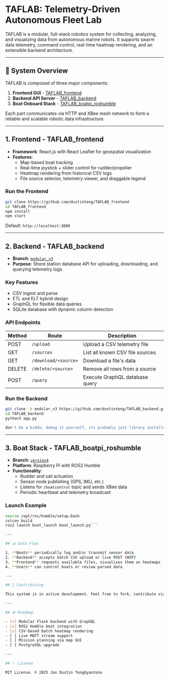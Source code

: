 # TAFLAB: Telemetry-Driven Autonomous Fleet Lab

TAFLAB is a modular, full-stack robotics system for collecting, analyzing, and visualizing data from autonomous marine robots. It supports swarm data telemetry, command control, real-time heatmap rendering, and an extensible backend architecture.

---

## 🚀 System Overview

TAFLAB is composed of three major components:

1. **Frontend GUI** - [TAFLAB_frontend](https://github.com/dustinteng/TAFLAB_frontend)
2. **Backend API Server** - [TAFLAB_backend](https://github.com/dustinteng/TAFLAB_backend/tree/modular_v3)
3. **Boat Onboard Stack** - [TAFLAB_boatpi_roshumble](https://github.com/dustinteng/TAFLAB_boatpi_roshumble/tree/version4)

Each part communicates via HTTP and XBee mesh network to form a reliable and scalable robotic data infrastructure.

---

## 1. Frontend - TAFLAB_frontend

- **Framework**: React.js with React Leaflet for geospatial visualization
- **Features**:
  - Map-based boat tracking
  - Real-time joystick + slider control for rudder/propeller
  - Heatmap rendering from historical CSV logs
  - File source selector, telemetry viewer, and draggable legend

### Run the Frontend

```bash
git clone https://github.com/dustinteng/TAFLAB_frontend
cd TAFLAB_frontend
npm install
npm start
```

Default: `http://localhost:3000`

---

## 2. Backend - TAFLAB_backend

- **Branch**: [`modular_v3`](https://github.com/dustinteng/TAFLAB_backend/tree/modular_v3)
- **Purpose**: Shore station database API for uploading, downloading, and querying telemetry logs

### Key Features

- CSV ingest and parse
- ETL and ELT hybrid design
- GraphQL for flexible data queries
- SQLite database with dynamic column detection

### API Endpoints

| Method | Route                | Description                     |
| ------ | -------------------- | ------------------------------- |
| POST   | `/upload`            | Upload a CSV telemetry file     |
| GET    | `/sources`           | List all known CSV file sources |
| GET    | `/download/<source>` | Download a file's data          |
| DELETE | `/delete/<source>`   | Remove all rows from a source   |
| POST   | `/query`             | Execute GraphQL database query  |

### Run the Backend

```bash
git clone -b modular_v3 https://github.com/dustinteng/TAFLAB_backend.git
cd TAFLAB_backend
python3 app.py

don't be a kiddo, debug it yourself, its probably just library installations...
```

---

## 3. Boat Stack - TAFLAB_boatpi_roshumble

- **Branch**: [`version4`](https://github.com/dustinteng/TAFLAB_boatpi_roshumble/tree/version4)
- **Platform**: Raspberry Pi with ROS2 Humble
- **Functionality**:
  - Rudder and sail actuation
  - Sensor node publishing (GPS, IMU, etc.)
  - Listens for `/boatcontrol` topic and sends XBee data
  - Periodic heartbeat and telemetry broadcast

### Launch Example

````bash
source /opt/ros/humble/setup.bash
colcon build
ros2 launch boat_launch boat_launch.py```

---

## 📊 Data Flow

1. **Boats** periodically log and/or transmit sensor data
2. **Backend** accepts batch CSV upload or live POST (WIP)
3. **Frontend** requests available files, visualizes them as heatmaps
4. **Users** can control boats or review parsed data

---

## 🤝 Contributing

This system is in active development. Feel free to fork, contribute via PRs, or raise issues on GitHub.

---

## ⚙️ Roadmap

- [x] Modular Flask backend with GraphQL
- [x] ROS2 Humble boat integration
- [x] CSV-based batch heatmap rendering
- [ ] Live MQTT stream support
- [ ] Mission planning via map GUI
- [ ] PostgreSQL upgrade

---

## ✨ License

MIT License. © 2025 Jan Dustin Tengdyantono
````
